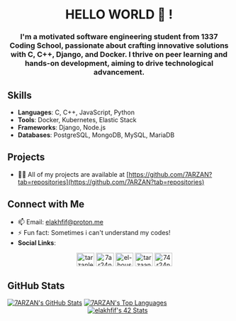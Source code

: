 # <div align="center">HELLO WORLD 👋 !</div>

<div align="center">
  <h3>I'm a motivated software engineering student from 1337 Coding School, passionate about crafting innovative solutions with C, C++, Django, and Docker. I thrive on peer learning and hands-on development, aiming to drive technological advancement.</h3>
</div>

## Skills
- **Languages**: C, C++, JavaScript, Python
- **Tools**: Docker, Kubernetes, Elastic Stack
- **Frameworks**: Django, Node.js
- **Databases**: PostgreSQL, MongoDB, MySQL, MariaDB

## Projects
- 👨‍💻 All of my projects are available at [https://github.com/7ARZAN?tab=repositories](https://github.com/7ARZAN?tab=repositories)

## Connect with Me
- 📫 Email: [elakhfif@proton.me](mailto:elakhfif@proton.me)
- ⚡ Fun fact: Sometimes i can't understand my codes!
- **Social Links**:
  <p align="center">
    <a href="https://dev.to/tarzanlevrai" target="blank"><img src="https://raw.githubusercontent.com/rahuldkjain/github-profile-readme-generator/master/src/images/icons/Social/devto.svg" alt="tarzanlevrai" height="30" width="40" /></a>
    <a href="https://twitter.com/7ar24n" target="blank"><img src="https://raw.githubusercontent.com/rahuldkjain/github-profile-readme-generator/master/src/images/icons/Social/twitter.svg" alt="7ar24n" height="30" width="40" /></a>
    <a href="https://linkedin.com/in/el-housseine-lakhfif-921051272" target="blank"><img src="https://raw.githubusercontent.com/rahuldkjain/github-profile-readme-generator/master/src/images/icons/Social/linked-in-alt.svg" alt="el-housseine-lakhfif-921051272" height="30" width="40" /></a>
    <a href="https://instagram.com/tarzaannnnnn" target="blank"><img src="https://raw.githubusercontent.com/rahuldkjain/github-profile-readme-generator/master/src/images/icons/Social/instagram.svg" alt="tarzaannnnnn" height="30" width="40" /></a>
    <a href="https://www.leetcode.com/74r24n" target="blank"><img src="https://raw.githubusercontent.com/rahuldkjain/github-profile-readme-generator/master/src/images/icons/Social/leet-code.svg" alt="74r24n" height="30" width="40" /></a>
  </p>

## GitHub Stats
[![7ARZAN's GitHub Stats](https://github-readme-stats.vercel.app/api?username=7ARZAN&count_private=true&show_icons=true&hide=issues&hide_border=true&theme=dark)](https://github.com/7ARZAN?tab=repositories)
[![7ARZAN's Top Languages](https://github-readme-stats.vercel.app/api/top-langs/?username=7ARZAN&layout=compact&hide_border=true&theme=dark)](https://github.com/7ARZAN?tab=repositories)
&nbsp;&nbsp;&nbsp;&nbsp;&nbsp;&nbsp;&nbsp;&nbsp;&nbsp;&nbsp;&nbsp;&nbsp;&nbsp;&nbsp;&nbsp;&nbsp;&nbsp;&nbsp;&nbsp;&nbsp;&nbsp;&nbsp;&nbsp;&nbsp;&nbsp;&nbsp;&nbsp;&nbsp;&nbsp;&nbsp;&nbsp;&nbsp;&nbsp;&nbsp;&nbsp;&nbsp;&nbsp;&nbsp;&nbsp;&nbsp;&nbsp;&nbsp;&nbsp;&nbsp;&nbsp;&nbsp;[![elakhfif's 42 Stats](https://badge.mediaplus.ma/black/elakhfif)](https://github.com/oakoudad/badge42)
